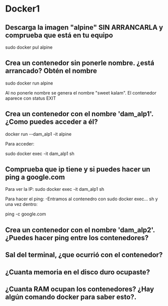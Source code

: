 # Docker1

## Descarga la imagen "alpine" SIN ARRANCARLA y comprueba que está en tu equipo
sudo docker pul alpine

##  Crea un contenedor sin ponerle nombre. ¿está arrancado? Obtén el nombre
sudo docker run alpine

Al no ponerle nombre se genera el nombre "sweet kalam". El contenedor aparece con status EXIT

## Crea un contenedor con el nombre 'dam_alp1'. ¿Como puedes acceder a él?

docker run --dam_alp1 -it alpine

Para acceder:

sudo docker exec -it dam_alp1 sh

## Comprueba que ip tiene y si puedes hacer un ping a google.com

Para ver la IP:
sudo docker exec -it dam_alp1 sh

Para hacer el ping:
-Entramos al contenedro con sudo docker exec... sh y una vez dentro:

 ping -c google.com




## Crea un contenedor con el nombre 'dam_alp2'. ¿Puedes hacer ping entre los contenedores?

## Sal del terminal, ¿que ocurrió con el contenedor?

## ¿Cuanta memoria en el disco duro ocupaste?

## ¿Cuanta RAM ocupan los contenedores? ¿Hay algún comando docker para saber esto?.
